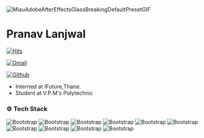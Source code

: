 ![MiauAdobeAfterEffectsGlassBreakingDefaultPresetGIF](https://github.com/user-attachments/assets/4e8e6bf2-49c9-4ac0-90e2-2f87ed9be954)

# Pranav Lanjwal

[![Hits](https://hits.seeyoufarm.com/api/count/incr/badge.svg?url=https%3A%2F%2Fgithub.com%2Fpapiswork%2Fpapiswork&count_bg=%2379C83D&title_bg=%23555555&icon=&icon_color=%23E7E7E7&title=Profile+Views&edge_flat=false)](https://hits.seeyoufarm.com)



[![Gmail](https://img.shields.io/badge/-Gmail-c14438?style=flat&logo=Gmail&logoColor=white)](mailto:Lanjwalpranav7@gmail.com)

[![Github](https://img.shields.io/github/followers/papiswork?label=Follow&style=social)](https://github.com/papiswork)

-  Interned at IFuture,Thane.
- Student at V.P.M's Polytechnic




### ⚙️ Tech Stack

![Bootstrap](https://img.shields.io/badge/-HTML-05122A?style=flat-square&logo=HTML&color=353535) ![Bootstrap](https://img.shields.io/badge/-CSS%20-05122A?style=flat-square&logo=CSS&color=353535) ![Bootstrap](https://img.shields.io/badge/-JAVA%20SCRIPT-05122A?style=flat-square&logo=JAVA-SCRIPT&color=353535) ![Bootstrap](https://img.shields.io/badge/-JAVA-05122A?style=flat-square&logo=JAVA&color=353535) ![Bootstrap](https://img.shields.io/badge/-C-05122A?style=flat-square&logo=C&color=353535) ![Bootstrap](https://img.shields.io/badge/-C%2B%2B-05122A?style=flat-square&logo=C++&color=353535) ![Bootstrap](https://img.shields.io/badge/-MY%20SQL-05122A?style=flat-square&logo=MY-SQL&color=353535) ![Bootstrap](https://img.shields.io/badge/-FIGMA-05122A?style=flat-square&logo=FIGMA&color=353535) ![Bootstrap](https://img.shields.io/badge/-FLUTTER-05122A?style=flat-square&logo=FLUTTER&color=353535) ![Bootstrap](https://img.shields.io/badge/-ADOBE-05122A?style=flat-square&logo=ADOBE&color=353535)


